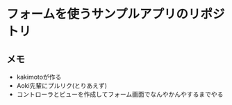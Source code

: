 # フォームを使うサンプルアプリのリポジトリ
## メモ
- kakimotoが作る
- Aoki先輩にプルリク(とりあえず)
- コントローラとビューを作成してフォーム画面でなんやかんやするまでやる